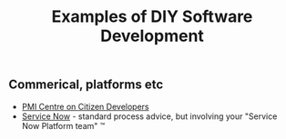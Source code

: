 ﻿---
backlinks:
- title: Bricolage
  url: /memex/sense/Bricolage/bricolage.html
title: Examples of DIY Software Development
---
## Commerical, platforms etc 

- [PMI Centre on Citizen Developers](https://www.youtube.com/watch?v=ULwSrewGW-0&t=193s)
- [Service Now](https://www.youtube.com/watch?v=PqSHjEwXris) - standard process advice, but involving your "Service Now Platform team" ™